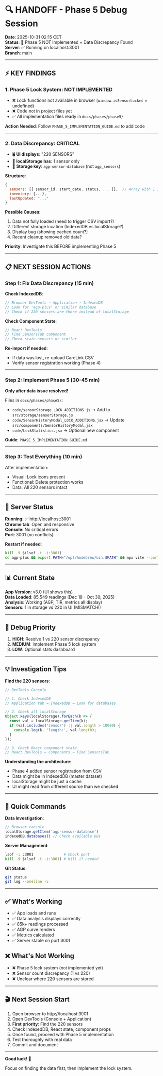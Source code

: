 # 🔍 HANDOFF - Phase 5 Debug Session

**Date**: 2025-10-31 02:15 CET  
**Status**: 🔴 Phase 5 NOT Implemented + Data Discrepancy Found  
**Server**: ✅ Running on localhost:3001  
**Branch**: main

---

## ⚡ KEY FINDINGS

### 1. Phase 5 Lock System: NOT IMPLEMENTED
- ❌ Lock functions not available in browser (`window.isSensorLocked` = undefined)
- ❌ Code not in project files yet
- ✅ All implementation files ready in `docs/phases/phase5/`

**Action Needed**: Follow `PHASE_5_IMPLEMENTATION_GUIDE.md` to add code

---

### 2. Data Discrepancy: CRITICAL
- 🖥️ **UI displays**: "220 SENSORS"
- 💾 **localStorage has**: 1 sensor only
- 🔑 **Storage key**: `agp-sensor-database` (not `agp_sensors`)

**Structure**:
```javascript
{
  sensors: [{ sensor_id, start_date, status, ... }],  // Array with 1 item
  inventory: {...},
  lastUpdated: "..."
}
```

**Possible Causes**:
1. Data not fully loaded (need to trigger CSV import?)
2. Different storage location (IndexedDB vs localStorage?)
3. Display bug (showing cached count?)
4. Recent cleanup removed old data?

**Priority**: Investigate this BEFORE implementing Phase 5

---

## 📋 NEXT SESSION ACTIONS

### Step 1: Fix Data Discrepancy (15 min)

**Check IndexedDB**:
```javascript
// Browser DevTools → Application → IndexedDB
// Look for 'agp-plus' or similar database
// Check if 220 sensors are there instead of localStorage
```

**Check Component State**:
```javascript
// React DevTools
// Find SensorsTab component
// Check state.sensors or similar
```

**Re-import if needed**:
- If data was lost, re-upload CareLink CSV
- Verify sensor registration working (Phase 4)

---

### Step 2: Implement Phase 5 (30-45 min)

**Only after data issue resolved!**

Files in `docs/phases/phase5/`:
- `code/sensorStorage_LOCK_ADDITIONS.js` → Add to `src/storage/sensorStorage.js`
- `code/SensorHistoryModal_LOCK_ADDITIONS.jsx` → Update `src/components/SensorHistoryModal.jsx`
- `code/LockStatistics.jsx` → Optional new component

**Guide**: `PHASE_5_IMPLEMENTATION_GUIDE.md`

---

### Step 3: Test Everything (10 min)

After implementation:
- Visual: Lock icons present
- Functional: Delete protection works
- Data: All 220 sensors intact

---

## 🚀 Server Status

**Running**: ✅ http://localhost:3001  
**Chrome tab**: Open and responsive  
**Console**: No critical errors  
**Port**: 3001 (no conflicts)

**Restart if needed**:
```bash
kill -9 $(lsof -t -i:3001)
cd agp-plus && export PATH="/opt/homebrew/bin:$PATH" && npx vite --port 3001
```

---

## 📊 Current State

**App Version**: v3.0 (UI shows this)  
**Data Loaded**: 85,549 readings (Dec 19 - Oct 30, 2025)  
**Analysis**: Working (AGP, TIR, metrics all display)  
**Sensors**: 1 in storage vs 220 in UI (MISMATCH!)

---

## 🎯 Debug Priority

1. **HIGH**: Resolve 1 vs 220 sensor discrepancy
2. **MEDIUM**: Implement Phase 5 lock system
3. **LOW**: Optional stats dashboard

---

## 💡 Investigation Tips

**Find the 220 sensors**:
```javascript
// DevTools Console

// 1. Check IndexedDB
// Application tab → IndexedDB → Look for databases

// 2. Check all localStorage
Object.keys(localStorage).forEach(k => {
  const val = localStorage.getItem(k);
  if (val.includes('sensor') || val.length > 10000) {
    console.log(k, 'length:', val.length);
  }
});

// 3. Check React component state
// React DevTools → Components → Find SensorsTab
```

**Understanding the architecture**:
- Phase 4 added sensor registration from CSV
- Data might be in IndexedDB (master dataset)
- localStorage might be just a cache
- UI might read from different source than we checked

---

## 🔧 Quick Commands

**Data Investigation**:
```javascript
// Browser console
localStorage.getItem('agp-sensor-database')
indexedDB.databases() // Check available DBs
```

**Server Management**:
```bash
lsof -i :3001              # Check port
kill -9 $(lsof -t -i:3001) # Kill if needed
```

**Git Status**:
```bash
git status
git log --oneline -5
```

---

## ✅ What's Working

- ✅ App loads and runs
- ✅ Data analysis displays correctly
- ✅ 85k+ readings processed
- ✅ AGP curve renders
- ✅ Metrics calculated
- ✅ Server stable on port 3001

## ❌ What's Not Working

- ❌ Phase 5 lock system (not implemented yet)
- ❌ Sensor count discrepancy (1 vs 220)
- ❌ Unclear where 220 sensors are stored

---

## 🎬 Next Session Start

1. Open browser to http://localhost:3001
2. Open DevTools (Console + Application)
3. **First priority**: Find the 220 sensors
4. Check IndexedDB, React state, component props
5. Once found, proceed with Phase 5 implementation
6. Test thoroughly with real data
7. Commit and document

---

**Good luck! 🚀**

Focus on finding the data first, then implement the lock system.
